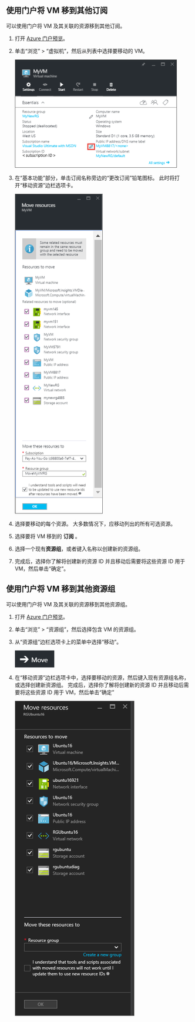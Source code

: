 ## <a name="use-the-portal-to-move-a-vm-to-a-different-subscription"></a>使用门户将 VM 移到其他订阅
可以使用门户将 VM 及其关联的资源移到其他订阅。

1. 打开 [Azure 门户预览](https://portal.azure.cn)。
2. 单击“浏览” > “虚拟机”，然后从列表中选择要移动的 VM。

    ![“基本功能”部分的屏幕截图，其中你单击铅笔图标以打开“移动资源”边栏选项卡。](./media/virtual-machines-common-move-vm/move-button.png)
3. 在“基本功能”部分，单击订阅名称旁边的“更改订阅”铅笔图标。 此时将打开“移动资源”边栏选项卡。

    ![“移动资源”边栏选项卡的屏幕截图。](./media/virtual-machines-common-move-vm/move.png)
4. 选择要移动的每个资源。 大多数情况下，应移动列出的所有可选资源。
5. 选择要将 VM 移到的 **订阅** 。
6. 选择一个现有**资源组**，或者键入名称以创建新的资源组。
7. 完成后，选择你了解将创建新的资源 ID 并且移动后需要将这些资源 ID 用于 VM，然后单击“确定”。

## <a name="use-the-portal-to-move-a-vm-to-another-resource-group"></a>使用门户将 VM 移到其他资源组
可以使用门户将 VM 及其关联的资源移到其他资源组。

1. 打开 [Azure 门户预览](https://portal.azure.cn)。
2. 单击“浏览” > “资源组”，然后选择包含 VM 的资源组。
3. 从“资源组”边栏选项卡上的菜单中选择“移动”。

    ![“资源组”菜单中的“移动”按钮屏幕截图。](./media/virtual-machines-common-move-vm/move-rg.png)
4. 在“移动资源”边栏选项卡中，选择要移动的资源，然后键入现有资源组名称，或选择创建新资源组。 完成后，选择你了解将创建新的资源 ID 并且移动后需要将这些资源 ID 用于 VM，然后单击“确定”

    ![“移动资源”边栏选项卡的屏幕截图。](./media/virtual-machines-common-move-vm/move-rg-list.png)
